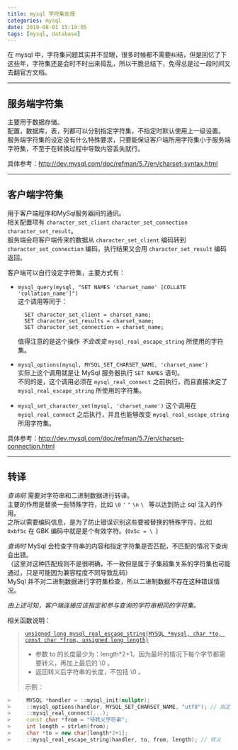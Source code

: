 ```yaml
---
title: mysql 字符集处理
categories: mysql
date: 2019-08-01 15:19:05
tags: [mysql, database]
---
```


在 mysql 中，字符集问题其实并不显眼，很多时候都不需要纠结，但是回忆了下这些年，字符集还是会时不时出来捣乱，所以干脆总结下，免得总是过一段时间又去翻官方文档。
<!--more-->

------
## 服务端字符集

主要用于数据存储。   
配置，数据库，表，列都可以分别指定字符集，不指定时默认使用上一级设置。  
服务端字符集的设定没有什么特殊要求，只要能保证客户端所用字符集小于服务端字符集，不至于在转换过程中导致内容丢失就行。  

具体参考：<http://dev.mysql.com/doc/refman/5.7/en/charset-syntax.html>


------
## 客户端字符集

用于客户端程序和MySql服务器间的通讯。  
相关配置项有 `character_set_client` `character_set_connection` `character_set_result`。  
服务端会将客户端传来的数据从 `character_set_client` 编码转到 `character_set_connection` 编码，执行结果又会用 `character_set_result` 编码返回。

客户端可以自行设定字符集，主要方式有：

* `mysql_query(mysql, "SET NAMES 'charset_name' [COLLATE 'collation_name']")`  
    这个调用等同于：  
    
        SET character_set_client = charset_name;
        SET character_set_results = charset_name;
        SET character_set_connection = charset_name;

    值得注意的是这个操作 *不会改变* `mysql_real_escape_string` 所使用的字符集。

* `mysql_options(mysql, MYSQL_SET_CHARSET_NAME, 'charset_name')`  
    实际上这个调用就是让 MySql 服务器执行 `SET NAMES` 语句。  
    不同的是，这个调用必须在 `mysql_real_connect` 之前执行，而且直接决定了 `mysql_real_escape_string` 所使用的字符集。

* `mysql_set_character_set(mysql, 'charset_name')`
    这个调用在 `mysql_real_connect` 之后执行，并且也能够改变 `mysql_real_escape_string` 所用字符集。 

具体参考：<http://dev.mysql.com/doc/refman/5.7/en/charset-connection.html>


------
## 转译

*查询前* 需要对字符串和二进制数据进行转译。  
主要的作用是替换一些特殊字符，比如 `\0` `'` `"` `\n` `\ ` 等以达到防止 sql 注入的作用。  
之所以需要编码信息，是为了防止错误识别这些要被替换的特殊字符，比如 `0xbf5c` 在 GBK 编码中就是是个有效字符。(`0x5c = \ `)

*查询时* MySql 会检查字符串的内容和指定字符集是否匹配，不匹配的情况下查询会出错。  
（这里对这种匹配规则不是很明确，不一致但是属于子集超集关系的字符集也可能通过，只是可能因为兼容程度不同导致乱码）  
MySql 并不对二进制数据进行字符集检查，所以二进制数据不存在这种错误情况。

*由上述可知，客户端连接应该指定和参与查询的字符串相同的字符集。*

相关函数说明：

> [`unsigned long mysql_real_escape_string(MYSQL *mysql, char *to, const char *from, unsigned long length)`][1]  
>
> * 参数 to 的长度最少为：length*2+1。因为最坏的情况下每个字节都需要转义，再加上最后的 \0 。
> * 返回转义后字符串的长度，不包括 \0 。
>
> 示例：  

```cpp
>     MYSQL *handler = ::mysql_init(nullptr);
>     ::mysql_options(handler, MYSQL_SET_CHARSET_NAME, "utf8"); // 指定编码
>     ::mysql_real_connect(...);
>     const char *from = "待转义字符串";
>     int length = strlen(from);
>     char *to = new char[length*2+1];
>     ::mysql_real_escape_string(handler, to, from, length); // 转义
```



[1]: http://dev.mysql.com/doc/refman/5.6/en/mysql-real-escape-string.html




